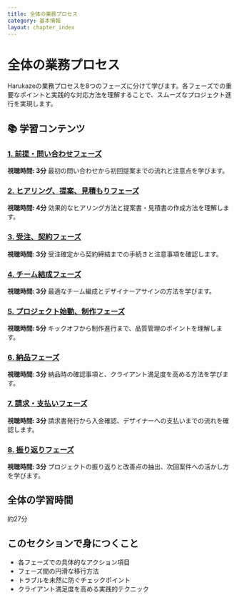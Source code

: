 ```yaml
---
title: 全体の業務プロセス
category: 基本情報
layout: chapter_index
---
```


# 全体の業務プロセス

Harukazeの業務プロセスを8つのフェーズに分けて学びます。各フェーズでの重要なポイントと実践的な対応方法を理解することで、スムーズなプロジェクト進行を実現します。

## 📚 学習コンテンツ

### [1. 前提・問い合わせフェーズ](./01_前提問い合わせフェーズ.html)
**視聴時間: 3分**
最初の問い合わせから初回提案までの流れと注意点を学びます。

### [2. ヒアリング、提案、見積もりフェーズ](./02_ヒアリング、提案、見積もりフェーズ.html)
**視聴時間: 4分**
効果的なヒアリング方法と提案書・見積書の作成方法を理解します。

### [3. 受注、契約フェーズ](./03_受注、契約フェーズ.html)
**視聴時間: 3分**
受注確定から契約締結までの手続きと注意事項を確認します。

### [4. チーム結成フェーズ](./04_チーム結成フェーズ.html)
**視聴時間: 3分**
最適なチーム編成とデザイナーアサインの方法を学びます。

### [5. プロジェクト始動、制作フェーズ](./05_プロジェクト始動、制作フェーズ.html)
**視聴時間: 5分**
キックオフから制作進行まで、品質管理のポイントを理解します。

### [6. 納品フェーズ](./06_納品フェーズ.html)
**視聴時間: 3分**
納品時の確認事項と、クライアント満足度を高める方法を学びます。

### [7. 請求・支払いフェーズ](./07_請求支払いフェーズ.html)
**視聴時間: 3分**
請求書発行から入金確認、デザイナーへの支払いまでの流れを確認します。

### [8. 振り返りフェーズ](./08_振り返りフェーズ.html)
**視聴時間: 3分**
プロジェクトの振り返りと改善点の抽出、次回案件への活かし方を学びます。

## 全体の学習時間
約27分

## このセクションで身につくこと
- 各フェーズでの具体的なアクション項目
- フェーズ間の円滑な移行方法
- トラブルを未然に防ぐチェックポイント
- クライアント満足度を高める実践的テクニック